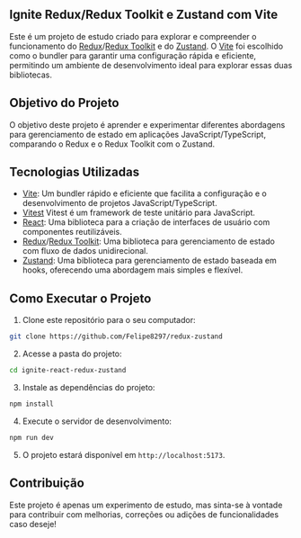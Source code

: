 ## Ignite Redux/Redux Toolkit e Zustand com Vite

Este é um projeto de estudo criado para explorar e compreender o funcionamento do [Redux](https://redux.js.org/)/[Redux Toolkit](https://redux-toolkit.js.org/) e do [Zustand](https://github.com/pmndrs/zustand). O [Vite](https://vitejs.dev/) foi escolhido como o bundler para garantir uma configuração rápida e eficiente, permitindo um ambiente de desenvolvimento ideal para explorar essas duas bibliotecas.

## Objetivo do Projeto

O objetivo deste projeto é aprender e experimentar diferentes abordagens para gerenciamento de estado em aplicações JavaScript/TypeScript, comparando o Redux e o Redux Toolkit com o Zustand.

## Tecnologias Utilizadas

- [Vite](https://vitejs.dev/): Um bundler rápido e eficiente que facilita a configuração e o desenvolvimento de projetos JavaScript/TypeScript.
- [Vitest](https://vitest.dev/) Vitest é um framework de teste unitário para JavaScript.
- [React](https://reactjs.org/): Uma biblioteca para a criação de interfaces de usuário com componentes reutilizáveis.
- [Redux](https://redux.js.org/)/[Redux Toolkit](https://redux-toolkit.js.org/): Uma biblioteca para gerenciamento de estado com fluxo de dados unidirecional.
- [Zustand](https://github.com/pmndrs/zustand): Uma biblioteca para gerenciamento de estado baseada em hooks, oferecendo uma abordagem mais simples e flexível.

## Como Executar o Projeto

1. Clone este repositório para o seu computador:

```bash
git clone https://github.com/Felipe8297/redux-zustand
```

2. Acesse a pasta do projeto:

```bash
cd ignite-react-redux-zustand
```

3. Instale as dependências do projeto:

```bash
npm install
```

4. Execute o servidor de desenvolvimento:

```bash
npm run dev
```

5. O projeto estará disponível em `http://localhost:5173`.

## Contribuição

Este projeto é apenas um experimento de estudo, mas sinta-se à vontade para contribuir com melhorias, correções ou adições de funcionalidades caso deseje!
